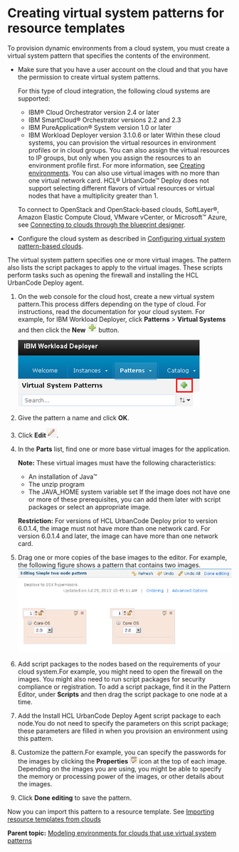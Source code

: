 # Creating virtual system patterns for resource templates

To provision dynamic environments from a cloud system, you must create a virtual system pattern that specifies the contents of the environment.

-   Make sure that you have a user account on the cloud and that you have the permission to create virtual system patterns.

    For this type of cloud integration, the following cloud systems are supported:

    -   IBM® Cloud Orchestrator version 2.4 or later
    -   IBM SmartCloud® Orchestrator versions 2.2 and 2.3
    -   IBM PureApplication® System version 1.0 or later
    -   IBM Workload Deployer version 3.1.0.6 or later
    Within these cloud systems, you can provision the virtual resources in environment profiles or in cloud groups. You can also assign the virtual resources to IP groups, but only when you assign the resources to an environment profile first. For more information, see [Creating environments](app_environment_create.md). You can also use virtual images with no more than one virtual network card. HCL® UrbanCode™ Deploy does not support selecting different flavors of virtual resources or virtual nodes that have a multiplicity greater than 1.

    To connect to OpenStack and OpenStack-based clouds, SoftLayer®, Amazon Elastic Compute Cloud, VMware vCenter, or Microsoft™ Azure, see [Connecting to clouds through the blueprint designer](../../com.ibm.edt.doc/topics/security_cloud_connection.md).

-   Configure the cloud system as described in [Configuring virtual system pattern-based clouds](../../com.ibm.udeploy.install.doc/topics/cloud_configure.md).

The virtual system pattern specifies one or more virtual images. The pattern also lists the script packages to apply to the virtual images. These scripts perform tasks such as opening the firewall and installing the HCL UrbanCode Deploy agent.

1.  On the web console for the cloud host, create a new virtual system pattern.This process differs depending on the type of cloud. For instructions, read the documentation for your cloud system. For example, for IBM Workload Deployer, click **Patterns** \> **Virtual Systems** and then click the **New** ![](../images/new_script_package.gif) button.

    ![Creating a new virtual system pattern](../images/resources_template_pattern_a.gif)

2.  Give the pattern a name and click **OK**. 
3.  Click **Edit**![](../images/edit.gif).
4.  In the **Parts** list, find one or more base virtual images for the application.

    **Note:** These virtual images must have the following characteristics:

    -   An installation of Java™
    -   The unzip program
    -   The JAVA\_HOME system variable set
    If the image does not have one or more of these prerequisites, you can add them later with script packages or select an appropriate image.

    **Restriction:** For versions of HCL UrbanCode Deploy prior to version 6.0.1.4, the image must not have more than one network card. For version 6.0.1.4 and later, the image can have more than one network card.

5.  Drag one or more copies of the base images to the editor. For example, the following figure shows a pattern that contains two images. ![Adding the image to the topology](../images/resources_template_pattern_b.gif)

 
6.  Add script packages to the nodes based on the requirements of your cloud system.For example, you might need to open the firewall on the images. You might also need to run script packages for security compliance or registration. To add a script package, find it in the Pattern Editor, under **Scripts** and then drag the script package to one node at a time.
7.  Add the Install HCL UrbanCode Deploy Agent script package to each node.You do not need to specify the parameters on this script package; these parameters are filled in when you provision an environment using this pattern.
8.  Customize the pattern.For example, you can specify the passwords for the images by clicking the **Properties** ![](../images/image_properties.gif) icon at the top of each image. Depending on the images you are using, you might be able to specify the memory or processing power of the images, or other details about the images.
9.  Click **Done editing** to save the pattern. 

Now you can import this pattern to a resource template. See [Importing resource templates from clouds](resources_template_import_cloud.md)

**Parent topic:** [Modeling environments for clouds that use virtual system patterns](../../com.ibm.edt.doc/topics/blueprint_edit_clouds_vsp.md)

